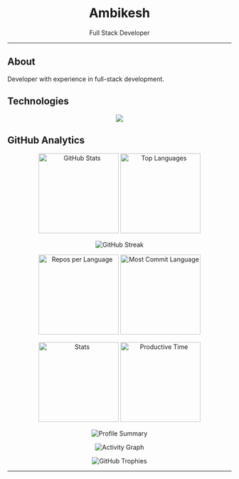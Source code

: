 <div align="center">
  <h1>Ambikesh</h1>
  <p>Full Stack Developer</p>
  
  
  
</div>

---

## About
Developer with experience in full-stack development.

## Technologies
<div align="center">
  <img src="https://skillicons.dev/icons?i=js,ts,python,cpp,rust,react,nextjs,tailwind,nodejs,express,django,mongodb,postgres,aws,docker" />
</div>

## GitHub Analytics

<p align="center">
  <img src="https://github-readme-stats.vercel.app/api?username=ambikesshh&show_icons=true&theme=default&hide_border=true&title_color=333&text_color=666&icon_color=333&count_private=true&include_all_commits=true" alt="GitHub Stats" height="180"/>
  <img src="https://github-readme-stats.vercel.app/api/top-langs/?username=ambikesshh&layout=compact&theme=default&hide_border=true&title_color=333&text_color=666&langs_count=8" alt="Top Languages" height="180"/>
</p>

<p align="center">
  <img src="https://github-readme-streak-stats.herokuapp.com/?user=ambikesshh&theme=default&hide_border=true&stroke=333&ring=333&fire=333&currStreakLabel=333&sideLabels=333&currStreakNum=333&sideNums=333&dates=666" alt="GitHub Streak"/>
</p>

<p align="center">
  <img src="https://github-profile-summary-cards.vercel.app/api/cards/repos-per-language?username=ambikesshh&theme=default" alt="Repos per Language" height="180"/>
  <img src="https://github-profile-summary-cards.vercel.app/api/cards/most-commit-language?username=ambikesshh&theme=default" alt="Most Commit Language" height="180"/>
</p>

<p align="center">
  <img src="https://github-profile-summary-cards.vercel.app/api/cards/stats?username=ambikesshh&theme=default" alt="Stats" height="180"/>
  <img src="https://github-profile-summary-cards.vercel.app/api/cards/productive-time?username=ambikesshh&theme=default&utcOffset=5.5" alt="Productive Time" height="180"/>
</p>

<p align="center">
  <img src="https://github-profile-summary-cards.vercel.app/api/cards/profile-details?username=ambikesshh&theme=default" alt="Profile Summary"/>
</p>

<p align="center">
  <img src="https://github-readme-activity-graph.vercel.app/graph?username=ambikesshh&theme=minimal&hide_border=true&color=333&line=333&point=666&area_color=666&area=true" alt="Activity Graph"/>
</p>

<p align="center">
  <img src="https://github-profile-trophy.vercel.app/?username=ambikesshh&theme=flat&no-frame=true&no-bg=true&margin-w=4&column=7" alt="GitHub Trophies"/>
</p>

---

<div align="center">
  <p style="color: #999; font-size: 14px;">
   
  </p>
</div>
